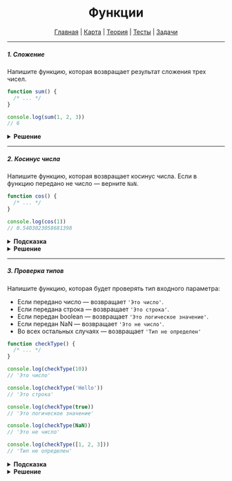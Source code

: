 <div align="center">

# Функции

[Главная](https://github.com/dollaween/junior-roadmap/)
|
[Карта](/roadmap/README.md)
|
[Теория](/theory/README.md)
|
[Тесты](/tests/README.md)
|
[Задачи](/tasks/README.md)

</div>

---

##### 1. Сложение

Напишите функцию, которая возвращает результат сложения трех чисел.

```js
function sum() {
  /* ... */
}

console.log(sum(1, 2, 3))
// 6
```

<details><summary><b>Решение</b></summary>
<p>

```js

function sum(a, b, c) {
  return a + b + c
}

sum(1, 2, 3)
```

</p>
</details>

---

##### 2. Косинус числа

Напишите функцию, которая возвращает косинус числа. Если в функцию передано не число — верните `NaN`.

```js
function cos() {
  /* ... */
}

console.log(cos(1))
// 0.5403023058681398
```

<details><summary><b>Подсказка</b></summary>
<p>

Для вычисления косинуса числа, используйте метод `Math.cos()`.

</p>
</details>

<details><summary><b>Решение</b></summary>
<p>

```js
function cos(num) {
  return Math.cos(num)
}

cos(1)
```

</p>
</details>

---

##### 3. Проверка типов

Напишите функцию, которая будет проверять тип входного параметра:
* Если передано число — возвращает `'Это число'`.
* Если передана строка — возвращает `'Это строка'`.
* Если передан boolean — возвращает `'Это логическое значение'`.
* Если передан NaN — возвращает `'Это не число'`.
* Во всех остальных случаях — возвращает `'Тип не определен'`

```js
function checkType() {
  /* ... */
}

console.log(checkType(10))
// 'Это число'

console.log(checkType('Hello'))
// 'Это строка'

console.log(checkType(true))
// 'Это логическое значение'

console.log(checkType(NaN))
// 'Это не число'

console.log(checkType([1, 2, 3]))
// 'Тип не определен'
```

<details><summary><b>Подсказка</b></summary>
<p>

Для определения типа элемента, используйте оператор `typeof`.

Для определения типа `NaN`, используйте функцию `isNaN()`.

</p>
</details>

<details><summary><b>Решение</b></summary>
<p>

```js
function checkType() {
  const type = typeof elem

  switch (type) {
    case 'string':
      return 'Это строка'
    case 'boolean':
      return 'Это логическое значение'
    case 'number':
      if (isNaN(elem)) {
        return 'Это не число'
      }
      return 'Это число'
    default:
      return 'Тип не определен'
  }
}

checkType(10)
```

</p>
</details>


